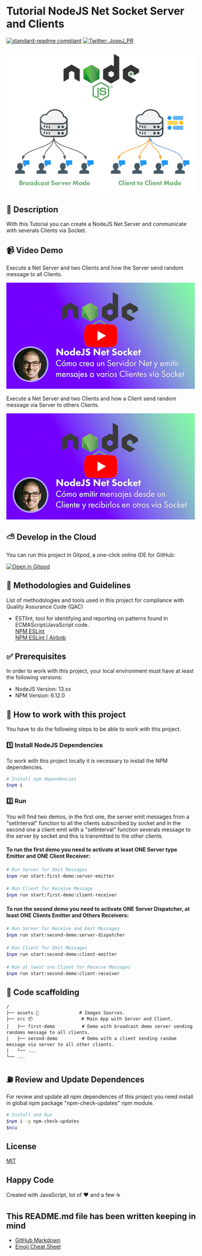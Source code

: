 # Tutorial NodeJS Net Socket Server and Clients

[![standard-readme compliant](https://img.shields.io/badge/readme%20style-standard-brightgreen.svg?style=flat-square)](https://github.com/RichardLitt/standard-readme)
[![Twitter: JoseJ_PR](https://img.shields.io/twitter/url?color=1991DA&label=Twitter%20%40JoseJ_PR&logo=twitter&logoColor=FFFFFF&style=flat-square&url=https%3A%2F%2Ftwitter.com%2FJoseJ_PR)](https://twitter.com/JoseJ_PR)

![Banner](./assets/banner.jpg)

## 🔖 Description

With this Tutorial you can create a NodeJS Net Server and communicate with severals Clients via Socket.

## 📹 Video Demo

Execute a Net Server and two Clients and how the Server send random message to all Clients.

[![Video](./assets/video-first-demo.jpg)](https://youtu.be/AQiL8hWZeEg)

Execute a Net Server and two Clients and how a Client send random message via Server to others Clients.

[![Video](./assets/video-second-demo.jpg)](https://youtu.be/Sfx0kYMzf78)

## ⛅️ Develop in the Cloud

You can run this project in Gitpod, a one-click online IDE for GitHub:

[![Open in Gitpod](https://gitpod.io/button/open-in-gitpod.svg)](https://gitpod.io/#https://github.com/JoseJPR/tutorial-nodejs-net-socket-server-clients)

## 📌 Methodologies and Guidelines

List of methodologies and tools used in this project for compliance with Quality Assurance Code (QAC)

* ESTlint, tool for identifying and reporting on patterns found in ECMAScript/JavaScript code. \
  [NPM ESLint](https://www.npmjs.com/package/eslint) \
  [NPM ESLint | Airbnb](https://www.npmjs.com/package/eslint-config-airbnb)

## ✅ Prerequisites

In order to work with this project, your local environment must have at least the following versions:

* NodeJS Version: 13.xx
* NPM Version: 6.12.0

## 📐 How to work with this project

You have to do the following steps to be able to work with this project.

### 1️⃣ Install NodeJS Dependencies
To work with this project locally it is necessary to install the NPM dependencies.

```bash
# Install npm dependencies
$npm i
```

### 2️⃣ Run

You will find two demos, in the first one, the server emit messages from a "setInterval" function to all the clients subscribed by socket and in the second one a client emit with a "setInterval" function severals message to the server by socket and this is transmitted to the other clients.

#### To run the first demo you need to activate at least ONE Server type Emitter and ONE Client Receiver:

```bash
# Run Server for Emit Messages
$npm run start:first-demo:server-emitter

# Run Client for Receive Message
$npm run start:first-demo:client-receiver
```

#### To run the second demo you need to activate ONE Server Dispatcher, at least ONE Clients Emitter and Others Receivers:

```bash
# Run Server for Receive and Emit Messages
$npm run start:second-demo:server-dispatcher

# Run Client for Emit Messages
$npm run start:second-demo:client-emitter

# Run at least one Client for Receive Messages
$npm run start:second-demo:client-receiver
```

## 📂 Code scaffolding

```any
/
├── assets 🌈               # Images Sources.
├── src 📦                  # Main App with Server and Client.
|   ├── first-demo          # Demo with broadcast demo server sending randoms message to all clients.
|   ├── second-demo         # Demo with a client sending random message via server to all other clients.
|   └── ...
└── ...
```

## ⛽️ Review and Update Dependences

For review and update all npm dependences of this project you need install in global npm package "npm-check-updates" npm module.

```bash
# Install and Run
$npm i -g npm-check-updates
$ncu
```

## License

[MIT](LICENSE.md)

## Happy Code

Created with JavaScript, lot of ❤️ and a few ☕️

## This README.md file has been written keeping in mind

- [GitHub Markdown](https://guides.github.com/features/mastering-markdown/)
- [Emoji Cheat Sheet](https://www.webfx.com/tools/emoji-cheat-sheet/)